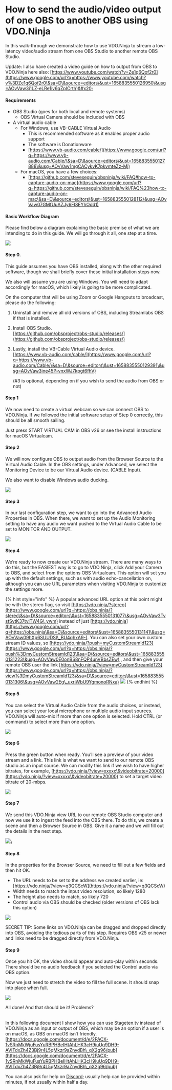 # How to send the audio/video output of one OBS to another OBS using VDO.Ninja

In this walk-through we demonstrate how to use VDO.Ninja to stream a low-latency video/audio stream from one OBS Studio to another remote OBS Studio.

Update: I also have created a video guide on how to output from OBS to VDO.Ninja here also: [https://www.youtube.com/watch?v=Ze1q6Qof2r0](https://www.google.com/url?q=https://www.youtube.com/watch?v%3DZe1q6Qof2r0\&sa=D\&source=editors\&ust=1658835550126950\&usg=AOvVaw3i1LZ-eLRe1iv6qZpICrth)&#x20;

#### Requirements

* OBS Studio (goes for both local and remote systems)
  * OBS Virtual Camera should be included with OBS
* A virtual audio cable&#x20;
  * For Windows, use VB-CABLE Virtual Audio
    * This is recommended software as it enables proper audio support
    * The software is Donationware
    * [https://www.vb-audio.com/cable/](https://www.google.com/url?q=https://www.vb-audio.com/Cable/\&sa=D\&source=editors\&ust=1658835550127888\&usg=AOvVaw1mgCACykvK7pkvmteZz-Mj)
  * For macOS, you have a few choices:
    * &#x20;[https://github.com/steveseguin/obsninja/wiki/FAQ#how-to-capture-audio-on-mac](https://www.google.com/url?q=https://github.com/steveseguin/obsninja/wiki/FAQ%23how-to-capture-audio-on-mac\&sa=D\&source=editors\&ust=1658835550128112\&usg=AOvVaw07GMfUuAZJy6FI8EYhOdd1)

#### Basic Workflow Diagram

Please find below a diagram explaining the basic premise of what we are intending to do in this guide. We will go through it all, one step at a time.

![](https://lh3.googleusercontent.com/hqQhbNUaiXIdsR3-jKUVySOwgG7ds07QPKZJVbhapaTNyvoWp1EHXA-pPJqlO15TKGaoZdNA1UATly8Ed2-5bu4zXm5mf4rnj\_q3rMbOpWTrh1Y1mx9I3b\_ryVAI9pd\_0uU6Hs41Q5mbkDY)

#### Step 0.

This guide assumes you have OBS installed, along with the other required software, though we shall briefly cover these initial installation steps now.

We also will assume you are using Windows. You will need to adapt accordingly for macOS, which likely is going to be more complicated.

On the computer that will be using Zoom or Google Hangouts to broadcast, please do the following:

1. Uninstall and remove all old versions of OBS, including Streamlabs OBS if that is installed.
2. Install OBS Studio.\
   [https://github.com/obsproject/obs-studio/releases/](https://github.com/obsproject/obs-studio/releases/)
3.  Lastly, install the VB-Cable Virtual Audio device.\
    [https://www.vb-audio.com/cable/](https://www.google.com/url?q=https://www.vb-audio.com/Cable/\&sa=D\&source=editors\&ust=1658835550129391\&usg=AOvVaw3ine45P-vnxWJ7kpgt6fhV)

    (#3 is optional, depending on if you wish to send the audio from OBS or not)

#### Step 1

We now need to create a virtual webcam so we can connect OBS to VDO.Ninja. If we followed the initial software setup of Step 0 correctly, this should be all smooth sailing.

Just press START VIRTUAL CAM in OBS v26 or see the install instructions for macOS Virtualcam.

#### Step 2

We will now configure OBS to output audio from the Browser Source to the Virtual Audio Cable. In the OBS settings, under Advanced, we select the Monitoring Device to be our Virtual Audio device. (CABLE Input). &#x20;

We also want to disable Windows audio ducking.

![](https://lh6.googleusercontent.com/O0bHw4kwdhys0MLhsQIsLQx-\_GUvd-xpFD7gILaMBSVwKlgmXMG2y\_yhQdMfF-jgugFmbgco7XM\_uFhQMY9oBOqDIz6VNhxXXgQhBh3Qhj6qPugObOW3O5KmAdCNG5Bg682NBfSEW-HKGKU)

#### Step 3

In our last configuration step, we want to go into the Advanced Audio Properties in OBS. When there, we want to set up the Audio Monitoring setting to have any audio we want pushed to the Virtual Audio Cable to be set to MONITOR AND OUTPUT.

![](https://lh6.googleusercontent.com/rlcZugNaCwarzH2x08EATZJ17q4\_LwozJv2ulOyigTmONkyCqaxBTLKlfbvy1BBVKEUD3BUnADQWOrLbYYYCjmu0q854BeFaccKWow1533U0mr0mDnMAq3NbnPrvYsx8YDx8XFCbGpERGxE)

#### Step 4

We’re ready to now create our VDO.Ninja stream.  There are many ways to do this, but the EASIEST way is to go to VDO.Ninja, click Add your Camera to OBS, and select from the options OBS Virtualcam.  This option will set you up with the default settings, such as with audio echo-cancellation on, although you can use URL parameters when visiting VDO.Ninja to customize the settings more.

{% hint style="info" %}
A popular advanced URL option at this point might be with the stereo flag, so visit [https://vdo.ninja/?stereo](https://www.google.com/url?q=https://obs.ninja/?stereo\&sa=D\&source=editors\&ust=1658835550131077\&usg=AOvVaw3TvstSvtK37tviTW4G\_ywm) instead of just [https://vdo.ninja](https://www.google.com/url?q=https://obs.ninja\&sa=D\&source=editors\&ust=1658835550131141\&usg=AOvVaw09hXp6SUUDSI\_BU4qhxA9-).  You can also set your own custom stream ID values, so [https://vdo.ninja/?push=myCustomStreamId123](https://www.google.com/url?q=https://obs.ninja/?push%3DmyCustomStreamId123\&sa=D\&source=editors\&ust=1658835550131223\&usg=AOvVaw0E0onBS8nFQP4unVBbsZEw)  , and then give your remote OBS user the link [https://vdo.ninja/?view=myCustomStreamId123](https://www.google.com/url?q=https://obs.ninja/?view%3DmyCustomStreamId123\&sa=D\&source=editors\&ust=1658835550131306\&usg=AOvVaw2Eg\_uxriWbU9YgmonoRNxa) ![](https://lh3.googleusercontent.com/NuZ8o9ot8Uqcm2SsCSP-X11N4aPkcHYaV0enXMsDdgYdfddXsKbt320HHWM-eK-WjDzxxeXEMx75idJnJKmpxIxnC9DcMeyZ2sy35i6gka2lSGn\_mdsURHGmK3jMNSK\_I3b9C\_1Ck5IEZrU)
{% endhint %}

#### Step 5

You can select the Virtual Audio Cable from the audio choices, or instead, you can select your local microphone or multiple audio input sources.  VDO.Ninja will auto-mix if more than one option is selected. Hold CTRL (or command) to select more than one option.

![](https://lh4.googleusercontent.com/IK0U5Drf61V28WYGWLPrxN2gjRan-tX\_NNHdZV3xcKSoFwzuzPZl1nNuTlPyWxcrh0kM7rDJAO4WPGG6HUbhO8Fhh3zwdP5JRKLlJCXZmN5bn-flY175uD4IOCx3Q4RnhcyLoRmrdGuP5Dc)

#### Step 6

Press the green button when ready. You’ll see a preview of your video stream and a link.  This link is what we want to send to our remote OBS studio as an input source.  We can modify this link if we wish to have higher bitrates, for example, [https://vdo.ninja/?view=xxxxx\&videobitrate=20000](https://vdo.ninja/?view=xxxxx\&videobitrate=20000) to set a target video bitrate of 20-mbps.

![](https://lh5.googleusercontent.com/y4-K-FYPET5a-TEswgl\_FE-2IU5oSIMXH9o2lyjydhNZAqdIvussPvXS19BUmW2lte8fxDfw8dMyt5JT9H8TslLhNJfO5KTJB4xmsHbwSU7Ofq5xP2NU7fuxlPsZkgT82P6T1JxV5MzXdrM)

#### Step 7

We send this VDO.Ninja view URL to our remote OBS Studio computer and now we use it to ingest the feed into the OBS there. To do this, we create a scene and then a Browser Source in OBS. Give it a name and we will fill out the details in the next step.

![](https://lh3.googleusercontent.com/-FvXnmuJ3YnuARZCWSh7HvXCjypC3\_aUrynSj\_7\_w7s4aeC\_67qGK5GfResjT91ol1D3wftGZrMwjtF1jVEtruVs0JA1GwUMGzip44NC2CuiE3G3T7a\_M\_udNYt4yJnfOk42JiRwzTj34c8)\


#### Step 8

In the properties for the Browser Source, we need to fill out a few fields and then hit OK.

* The URL needs to be set to the address we created earlier,  ie: [https://vdo.ninja/?view=q3QCScW](https://vdo.ninja/?view=q3QCScW)
* Width needs to match the input video resolution, so likely 1280
* The height also needs to match, so likely 720
* Control audio via OBS should be checked (older versions of OBS lack this option)

![](https://lh6.googleusercontent.com/72c\_PKWSl2peJ3L8cGnBqZcl9YAv9xvFfgzp3PXjsSpRPq0k1Ahbka3XKO27LK3DMglV0WP8APNYPdjCumRTUiJw\_V19CvWFcIKRH-Hi218IwWLGsssFSxHmRiOXBfTU44HSHf2P1hyKe3s)

SECRET TIP: Some links on VDO.Ninja can be dragged and dropped directly into OBS, avoiding the tedious parts of this step. Requires OBS v25 or newer and links need to be dragged directly from VDO.Ninja.

#### Step 9

Once you hit OK, the video should appear and auto-play within seconds. There should be no audio feedback if you selected the Control audio via OBS option.

Now we just need to stretch the video to fill the full scene. It should snap into place when full.

![](https://lh5.googleusercontent.com/a1jBOf6j\_2py-tFMieJ2LoXTBv8\_ECEq-KgCQHGslz6sG5BwnN5eVcjwXgaoNmCygnyL-rzt0QPcNvQcyf-Wk4wJ2VHnICKHR\_fwiayS5iCrVrN0yT\_HsLm6Bkc7wvv8fRBZF7mw62eosyM)

All done! And that should be it! Problems?

\
In this following document I show how you can use Stageten.tv instead of VDO.Ninja as an input or output of OBS, which may be an option if a user is on macOS, as OBS on macOS isn’t friendly.\
[https://docs.google.com/document/d/e/2PACX-1vSRnMkWjuFusYuRBPHBeIHtAhLHK3cH9iuUq9DH9-AVITdxZh4Z3Bj9r4L5qMkzr9aZnydBh\_qX2g96/pub](https://docs.google.com/document/d/e/2PACX-1vSRnMkWjuFusYuRBPHBeIHtAhLHK3cH9iuUq9DH9-AVITdxZh4Z3Bj9r4L5qMkzr9aZnydBh\_qX2g96/pub)

You can also ask for help on [Discord](https://discord.vdo.ninja/); usually help can be provided within minutes, if not usually within half a day.
